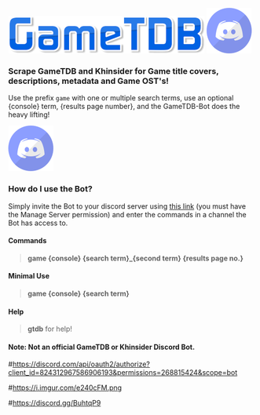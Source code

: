![# GameTDB](https://github.com/d1ddle/GameTDB-Bot/blob/main/img/GameTDB-400-1.png?raw=true)
![# -Bot](https://raw.githubusercontent.com/d1ddle/GameTDB-Bot/main/img/discord.png)

### Scrape GameTDB and Khinsider for Game title covers, descriptions, metadata and Game OST's!

Use the prefix `game` with one or multiple search terms, use an optional {console} term, {results page number}, and the GameTDB-Bot does the heavy lifting!

![# Screenshot](https://raw.githubusercontent.com/d1ddle/GameTDB-Bot/main/img/discord.png)

### How do I use the Bot?
Simply invite the Bot to your discord server using [this link](https://discord.com/api/oauth2/authorize?client_id=824312967586906193&permissions=268815424&scope=bot) (you must have the Manage Server permission) and enter the commands in a channel the Bot has access to.


#### Commands
> **game {console} {search term}_{second term} {results page no.}**


#### Minimal Use
> **game {console} {search term}**


#### Help
> **gtdb** for help!

#### Note: Not an official GameTDB or Khinsider Discord Bot. 



#https://discord.com/api/oauth2/authorize?client_id=824312967586906193&permissions=268815424&scope=bot

#https://i.imgur.com/e240cFM.png

#https://discord.gg/BuhtqP9

